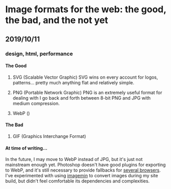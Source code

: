# Image formats for the web: the good, the bad, and the not yet
## 2019/10/11
### design, html, performance

#### The Good

1. SVG (Scalable Vector Graphic)
SVG wins on every account for logos, patterns... pretty much anything flat and relatively simple.

2. PNG (Portable Network Graphic)
PNG is an extremely useful format for dealing with
I go back and forth between 8-bit PNG and JPG with medium compression.

3. WebP ()


#### The Bad

1. GIF (Graphics Interchange Format)

#### At time of writing...
In the future, I may move to WebP instead of JPG, but it's just not mainstream enough yet.  Photoshop doesn't have good plugins for exporting to WebP, and it's still necessary to provide fallbacks for [several browsers](https://caniuse.com/#search=webp). I've experimented with using [imagemin](https://github.com/imagemin/imagemin) to convert images during my site build, but didn't feel comfortable its dependencies and complexities.